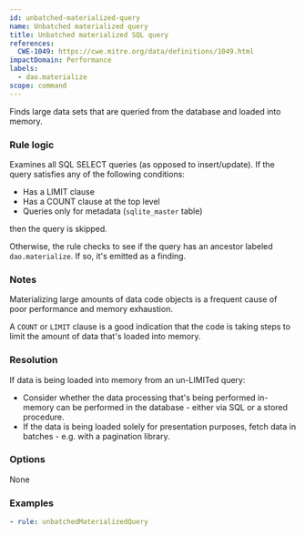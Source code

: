 ```yaml
---
id: unbatched-materialized-query
name: Unbatched materialized query
title: Unbatched materialized SQL query
references:
  CWE-1049: https://cwe.mitre.org/data/definitions/1049.html
impactDomain: Performance
labels:
  - dao.materialize
scope: command
---
```


Finds large data sets that are queried from the database and loaded into memory.

### Rule logic

Examines all SQL SELECT queries (as opposed to insert/update). If the query satisfies any of the
following conditions:

- Has a LIMIT clause
- Has a COUNT clause at the top level
- Queries only for metadata (`sqlite_master` table)

then the query is skipped.

Otherwise, the rule checks to see if the query has an ancestor labeled `dao.materialize`. If so,
it's emitted as a finding.

### Notes

Materializing large amounts of data code objects is a frequent cause of poor performance and memory
exhaustion.

A `COUNT` or `LIMIT` clause is a good indication that the code is taking steps to limit the amount
of data that's loaded into memory.

### Resolution

If data is being loaded into memory from an un-LIMITed query:

- Consider whether the data processing that's being performed in-memory can be performed in the
  database - either via SQL or a stored procedure.
- If the data is being loaded solely for presentation purposes, fetch data in batches - e.g. with a
  pagination library.

### Options

None

### Examples

```yaml
- rule: unbatchedMaterializedQuery
```
